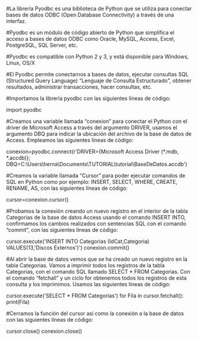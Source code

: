 #La librería Pyodbc es una biblioteca de Python que se utiliza para conectar bases de datos ODBC (Open Database Connectivity) a través de una interfaz.

#Pyodbc es un módulo de código abierto de Python que simplifica el acceso a bases de datos ODBC como Oracle, MySQL, Access, Excel, PostgreSQL, SQL Server, etc.

#Pyodbc es compatible con Python 2 y 3, y está disponible para Windows, Linux, OS/X

#El Pyodbc permite conectarnos a bases de datos, ejecutar consultas SQL (Structured Query Language) "Lenguaje de Consulta Estructurado", obtener resultados, administrar transacciones, hacer consultas, etc.

#Importamos la librería pyodbc con las siguientes líneas de código: 

import  pyodbc 

#Creamos una variable llamada “conexion” para conectar el Python con el driver de Microsoft Access a través del argumento DRIVER, usamos el argumento DBQ para indicar la ubicación del archivo de la base de datos de Access. Empleamos
las siguientes líneas de código: 

conexion=pyodbc.connect(r'DRIVER={Microsoft Access Driver (*.mdb, *.accdb)}; DBQ=C:\Users\herna\Documents\TUTORIAL\tutorial\BaseDeDatos.accdb')

#Creamos la variable llamada “Cursor” para poder ejecutar comandos de SQL en Python como por ejemplo: INSERT, SELECT, WHERE, CREATE, RENAME, AS, con las siguientes líneas de código:

cursor=conexion.cursor()

#Probamos la conexión creando un nuevo registro en el interior de la tabla Categorias de la base de datos Access usando el comando INSERT INTO, confirmamos los cambios realizados con sentencias SQL con el comando “commit”, con las siguientes líneas de código: 

cursor.execute('INSERT INTO Categorias (IdCat,Categoria) VALUES(13,\'Discos Externos\')')
conexion.commit()

#Al abrir la base de datos vemos que se ha creado un nuevo registro en la tabla Categorias. Vamos a imprimir todos los registros de la tabla Categorias, con el comando SQL llamado SELECT * FROM Categorias. Con el comando “fetchall” y un ciclo for obtenemos todos los registros de esta consulta y los imprimimos. Usamos las siguientes líneas de código:

cursor.execute('SELECT * FROM Categorias')
for Fila in cursor.fetchall():
    print(Fila)

#Cerramos la función del cursor asi como la conexión a la base de datos con las siguientes líneas de código:

cursor.close()
conexion.close()
